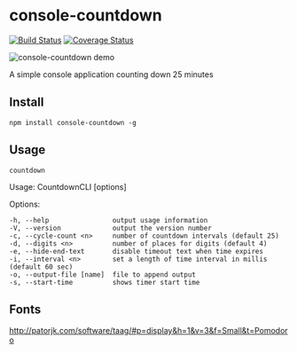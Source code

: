 # console-countdown
[![Build Status](https://travis-ci.org/machaj/console-countdown.svg?branch=master)](https://travis-ci.org/machaj/console-countdown)
[![Coverage Status](https://coveralls.io/repos/github/machaj/console-countdown/badge.svg?branch=master)](https://coveralls.io/github/machaj/console-countdown?branch=master)

![console-countdown demo](https://github.com/machaj/console-countdown/demo.gif "console-countdown demo")

A simple console application counting down 25 minutes


## Install

    npm install console-countdown -g

## Usage

    countdown


  Usage: CountdownCLI [options]

  Options:

    -h, --help                output usage information
    -V, --version             output the version number
    -c, --cycle-count <n>     number of countdown intervals (default 25)
    -d, --digits <n>          number of places for digits (default 4)
    -e, --hide-end-text       disable timeout text when time expires
    -i, --interval <n>        set a length of time interval in millis (default 60 sec)
    -o, --output-file [name]  file to append output
    -s, --start-time          shows timer start time


## Fonts

http://patorjk.com/software/taag/#p=display&h=1&v=3&f=Small&t=Pomodoro